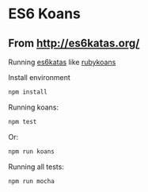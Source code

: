 # ES6 Koans
## From http://es6katas.org/

Running [es6katas](http://es6katas.org/) like [rubykoans](http://rubykoans.com/)

Install environment
```sh
npm install
```
Running koans:
```sh
npm test
```

Or:
```sh
npm run koans
```

Running all tests:
```sh
npm run mocha
```
